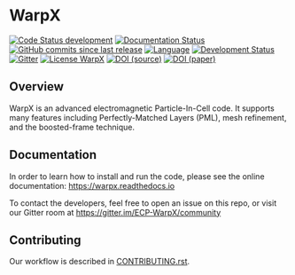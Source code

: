 # WarpX

[![Code Status development](https://dev.azure.com/ECP-WarpX/WarpX/_apis/build/status/ECP-WarpX.WarpX?branchName=development)](https://dev.azure.com/ECP-WarpX/WarpX/_build/latest?definitionId=1&branchName=development)
[![Documentation Status](https://readthedocs.org/projects/warpx/badge/?version=latest)](https://warpx.readthedocs.io/en/latest/?badge=latest)
[![GitHub commits since last release](https://img.shields.io/github/commits-since/ECP-WarpX/WarpX/latest/development.svg)](https://github.com/ECP-WarpX/WarpX/compare/development)
[![Language](https://img.shields.io/badge/language-C%2B%2B14-orange.svg)](https://isocpp.org/)
[![Development Status](https://img.shields.io/badge/development%20status-alpha-orange.svg)]()  
[![Gitter](https://badges.gitter.im/ECP-WarpX/community.svg)](https://gitter.im/ECP-WarpX/community?utm_source=badge&utm_medium=badge&utm_campaign=pr-badge)
[![License WarpX](https://img.shields.io/badge/license-BSD--3--Clause--LBNL-blue.svg)](https://spdx.org/licenses/BSD-3-Clause-LBNL.html)
[![DOI (source)](https://img.shields.io/badge/DOI%20(source)-10.5281/zenodo.4571577-blue.svg)](https://doi.org/10.5281/zenodo.4571577)
[![DOI (paper)](https://img.shields.io/badge/DOI%20(paper)-10.1063/5.0028512-blue.svg)](https://doi.org/10.1063/5.0028512)

## Overview

WarpX is an advanced electromagnetic Particle-In-Cell code.
It supports many features including Perfectly-Matched Layers (PML), mesh refinement, and the boosted-frame technique.

## Documentation

In order to learn how to install and run the code, please see the online documentation:
https://warpx.readthedocs.io

To contact the developers, feel free to open an issue on this repo, or visit our Gitter room at https://gitter.im/ECP-WarpX/community

## Contributing

Our workflow is described in [CONTRIBUTING.rst](CONTRIBUTING.rst).
